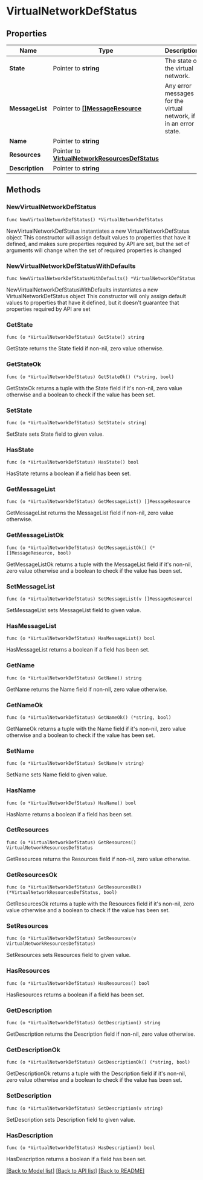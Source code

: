 # VirtualNetworkDefStatus

## Properties

Name | Type | Description | Notes
------------ | ------------- | ------------- | -------------
**State** | Pointer to **string** | The state of the virtual network. | [optional] 
**MessageList** | Pointer to [**[]MessageResource**](MessageResource.md) | Any error messages for the virtual network, if in an error state.  | [optional] 
**Name** | Pointer to **string** |  | [optional] 
**Resources** | Pointer to [**VirtualNetworkResourcesDefStatus**](VirtualNetworkResourcesDefStatus.md) |  | [optional] 
**Description** | Pointer to **string** |  | [optional] 

## Methods

### NewVirtualNetworkDefStatus

`func NewVirtualNetworkDefStatus() *VirtualNetworkDefStatus`

NewVirtualNetworkDefStatus instantiates a new VirtualNetworkDefStatus object
This constructor will assign default values to properties that have it defined,
and makes sure properties required by API are set, but the set of arguments
will change when the set of required properties is changed

### NewVirtualNetworkDefStatusWithDefaults

`func NewVirtualNetworkDefStatusWithDefaults() *VirtualNetworkDefStatus`

NewVirtualNetworkDefStatusWithDefaults instantiates a new VirtualNetworkDefStatus object
This constructor will only assign default values to properties that have it defined,
but it doesn't guarantee that properties required by API are set

### GetState

`func (o *VirtualNetworkDefStatus) GetState() string`

GetState returns the State field if non-nil, zero value otherwise.

### GetStateOk

`func (o *VirtualNetworkDefStatus) GetStateOk() (*string, bool)`

GetStateOk returns a tuple with the State field if it's non-nil, zero value otherwise
and a boolean to check if the value has been set.

### SetState

`func (o *VirtualNetworkDefStatus) SetState(v string)`

SetState sets State field to given value.

### HasState

`func (o *VirtualNetworkDefStatus) HasState() bool`

HasState returns a boolean if a field has been set.

### GetMessageList

`func (o *VirtualNetworkDefStatus) GetMessageList() []MessageResource`

GetMessageList returns the MessageList field if non-nil, zero value otherwise.

### GetMessageListOk

`func (o *VirtualNetworkDefStatus) GetMessageListOk() (*[]MessageResource, bool)`

GetMessageListOk returns a tuple with the MessageList field if it's non-nil, zero value otherwise
and a boolean to check if the value has been set.

### SetMessageList

`func (o *VirtualNetworkDefStatus) SetMessageList(v []MessageResource)`

SetMessageList sets MessageList field to given value.

### HasMessageList

`func (o *VirtualNetworkDefStatus) HasMessageList() bool`

HasMessageList returns a boolean if a field has been set.

### GetName

`func (o *VirtualNetworkDefStatus) GetName() string`

GetName returns the Name field if non-nil, zero value otherwise.

### GetNameOk

`func (o *VirtualNetworkDefStatus) GetNameOk() (*string, bool)`

GetNameOk returns a tuple with the Name field if it's non-nil, zero value otherwise
and a boolean to check if the value has been set.

### SetName

`func (o *VirtualNetworkDefStatus) SetName(v string)`

SetName sets Name field to given value.

### HasName

`func (o *VirtualNetworkDefStatus) HasName() bool`

HasName returns a boolean if a field has been set.

### GetResources

`func (o *VirtualNetworkDefStatus) GetResources() VirtualNetworkResourcesDefStatus`

GetResources returns the Resources field if non-nil, zero value otherwise.

### GetResourcesOk

`func (o *VirtualNetworkDefStatus) GetResourcesOk() (*VirtualNetworkResourcesDefStatus, bool)`

GetResourcesOk returns a tuple with the Resources field if it's non-nil, zero value otherwise
and a boolean to check if the value has been set.

### SetResources

`func (o *VirtualNetworkDefStatus) SetResources(v VirtualNetworkResourcesDefStatus)`

SetResources sets Resources field to given value.

### HasResources

`func (o *VirtualNetworkDefStatus) HasResources() bool`

HasResources returns a boolean if a field has been set.

### GetDescription

`func (o *VirtualNetworkDefStatus) GetDescription() string`

GetDescription returns the Description field if non-nil, zero value otherwise.

### GetDescriptionOk

`func (o *VirtualNetworkDefStatus) GetDescriptionOk() (*string, bool)`

GetDescriptionOk returns a tuple with the Description field if it's non-nil, zero value otherwise
and a boolean to check if the value has been set.

### SetDescription

`func (o *VirtualNetworkDefStatus) SetDescription(v string)`

SetDescription sets Description field to given value.

### HasDescription

`func (o *VirtualNetworkDefStatus) HasDescription() bool`

HasDescription returns a boolean if a field has been set.


[[Back to Model list]](../README.md#documentation-for-models) [[Back to API list]](../README.md#documentation-for-api-endpoints) [[Back to README]](../README.md)


